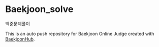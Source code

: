 # Baekjoon_solve
백준문제풀이

This is an auto push repository for Baekjoon Online Judge created with [BaekjoonHub](https://github.com/BaekjoonHub/BaekjoonHub).
